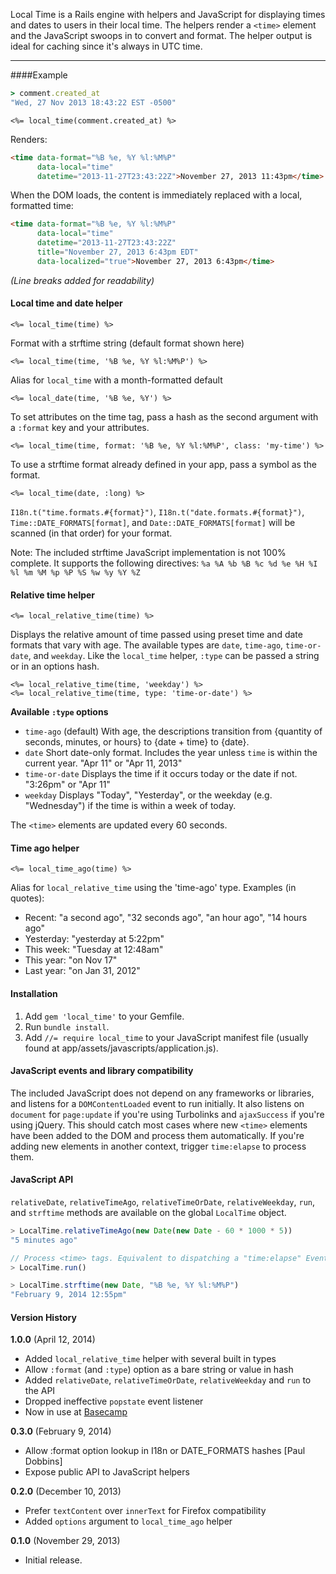 Local Time is a Rails engine with helpers and JavaScript for displaying times and dates to users in their local time. The helpers render a `<time>` element and the JavaScript swoops in to convert and format. The helper output is ideal for caching since it's always in UTC time.

---

####Example

```ruby
> comment.created_at
"Wed, 27 Nov 2013 18:43:22 EST -0500"
```

```erb
<%= local_time(comment.created_at) %>
```

Renders:

```html
<time data-format="%B %e, %Y %l:%M%P"
      data-local="time"
      datetime="2013-11-27T23:43:22Z">November 27, 2013 11:43pm</time>
```

When the DOM loads, the content is immediately replaced with a local, formatted time:

```html
<time data-format="%B %e, %Y %l:%M%P"
      data-local="time"
      datetime="2013-11-27T23:43:22Z"
      title="November 27, 2013 6:43pm EDT"
      data-localized="true">November 27, 2013 6:43pm</time>
```

*(Line breaks added for readability)*

#### Local time and date helper

```erb
<%= local_time(time) %>
```

Format with a strftime string (default format shown here)

```erb
<%= local_time(time, '%B %e, %Y %l:%M%P') %>
```

Alias for `local_time` with a month-formatted default

```erb
<%= local_date(time, '%B %e, %Y') %>
```

To set attributes on the time tag, pass a hash as the second argument with a `:format` key and your attributes.

```erb
<%= local_time(time, format: '%B %e, %Y %l:%M%P', class: 'my-time') %>
```

To use a strftime format already defined in your app, pass a symbol as the format.

```erb
<%= local_time(date, :long) %>
```

`I18n.t("time.formats.#{format}")`, `I18n.t("date.formats.#{format}")`, `Time::DATE_FORMATS[format]`, and `Date::DATE_FORMATS[format]` will be scanned (in that order) for your format.

Note: The included strftime JavaScript implementation is not 100% complete. It supports the following directives: `%a %A %b %B %c %d %e %H %I %l %m %M %p %P %S %w %y %Y %Z`

#### Relative time helper

```erb
<%= local_relative_time(time) %>
```

Displays the relative amount of time passed using preset time and date formats that vary with age. The available types are `date`, `time-ago`, `time-or-date`, and `weekday`. Like the `local_time` helper, `:type` can be passed a string or in an options hash.

```erb
<%= local_relative_time(time, 'weekday') %>
<%= local_relative_time(time, type: 'time-or-date') %>
```

**Available `:type` options**

* `time-ago` (default) With age, the descriptions transition from {quantity of seconds, minutes, or hours} to {date + time} to {date}.
* `date` Short date-only format. Includes the year unless `time` is within the current year. "Apr 11" or "Apr 11, 2013"
* `time-or-date` Displays the time if it occurs today or the date if not. "3:26pm" or "Apr 11"
* `weekday` Displays "Today", "Yesterday", or the weekday (e.g. "Wednesday") if the time is within a week of today.

The `<time>` elements are updated every 60 seconds.

#### Time ago helper

```erb
<%= local_time_ago(time) %>
```

Alias for `local_relative_time` using the 'time-ago' type. Examples (in quotes):

* Recent: "a second ago", "32 seconds ago", "an hour ago", "14 hours ago"
* Yesterday: "yesterday at 5:22pm"
* This week: "Tuesday at 12:48am"
* This year: "on Nov 17"
* Last year: "on Jan 31, 2012"

#### Installation

1. Add `gem 'local_time'` to your Gemfile.
2. Run `bundle install`.
3. Add `//= require local_time` to your JavaScript manifest file (usually found at app/assets/javascripts/application.js).

#### JavaScript events and library compatibility

The included JavaScript does not depend on any frameworks or libraries, and listens for a `DOMContentLoaded` event to run initially. It also listens on `document` for `page:update` if you're using Turbolinks and `ajaxSuccess` if you're using jQuery. This should catch most cases where new `<time>` elements have been added to the DOM and process them automatically. If you're adding new elements in another context, trigger `time:elapse` to process them.

#### JavaScript API

`relativeDate`, `relativeTimeAgo`, `relativeTimeOrDate`, `relativeWeekday`, `run`, and `strftime` methods are available on the global `LocalTime` object.

```js
> LocalTime.relativeTimeAgo(new Date(new Date - 60 * 1000 * 5))
"5 minutes ago"

// Process <time> tags. Equivalent to dispatching a "time:elapse" Event.
> LocalTime.run()

> LocalTime.strftime(new Date, "%B %e, %Y %l:%M%P")
"February 9, 2014 12:55pm"
```

#### Version History

**1.0.0** (April 12, 2014)

* Added `local_relative_time` helper with several built in types
* Allow `:format` (and `:type`) option as a bare string or value in hash
* Added `relativeDate`, `relativeTimeOrDate`, `relativeWeekday` and `run` to the API
* Dropped ineffective `popstate` event listener
* Now in use at [Basecamp](https://basecamp.com/)

**0.3.0** (February 9, 2014)

* Allow :format option lookup in I18n or DATE_FORMATS hashes [Paul Dobbins]
* Expose public API to JavaScript helpers

**0.2.0** (December 10, 2013)

* Prefer `textContent` over `innerText` for Firefox compatibility
* Added `options` argument to `local_time_ago` helper

**0.1.0** (November 29, 2013)

* Initial release.
